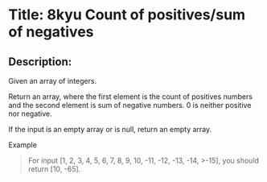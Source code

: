 # Title: 8kyu Count of positives/sum of negatives

## Description:

Given an array of integers.

Return an array, where the first element is the count of positives numbers and the second element is sum of negative numbers. 0 is neither positive nor negative.

If the input is an empty array or is null, return an empty array.

Example

> For input [1, 2, 3, 4, 5, 6, 7, 8, 9, 10, -11, -12, -13, -14, >-15], you should return [10, -65].
